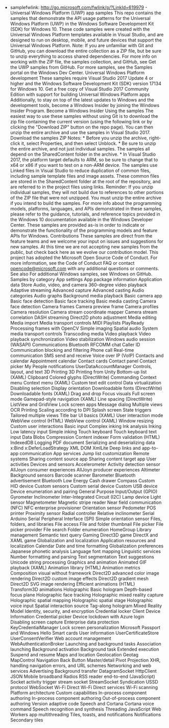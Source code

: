 - samplefwlink: http://go.microsoft.com/fwlink/p/?LinkId=619979 - Universal Windows Platform (UWP) app samples This repo contains the samples that demonstrate the API usage patterns for the Universal Windows Platform (UWP) in the Windows Software Development Kit (SDK) for Windows 10. These code samples were created with the Universal Windows Platform templates available in Visual Studio, and are designed to run on desktop, mobile, and future devices that support the Universal Windows Platform. Note: If you are unfamiliar with Git and GitHub, you can download the entire collection as a ZIP file, but be sure to unzip everything to access shared dependencies. For more info on working with the ZIP file, the samples collection, and GitHub, see Get the UWP samples from GitHub. For more samples, see the Samples portal on the Windows Dev Center. Universal Windows Platform development These samples require Visual Studio 2017 Update 4 or higher and the Windows Software Development Kit (SDK) version 17134 for Windows 10. Get a free copy of Visual Studio 2017 Community Edition with support for building Universal Windows Platform apps Additionally, to stay on top of the latest updates to Windows and the development tools, become a Windows Insider by joining the Windows Insider Program. Become a Windows Insider Using the samples The easiest way to use these samples without using Git is to download the zip file containing the current version (using the following link or by clicking the "Download ZIP" button on the repo page). You can then unzip the entire archive and use the samples in Visual Studio 2017. Download the samples ZIP Notes: * Before you unzip the archive, right-click it, select Properties, and then select Unblock. * Be sure to unzip the entire archive, and not just individual samples. The samples all depend on the SharedContent folder in the archive. * In Visual Studio 2017, the platform target defaults to ARM, so be sure to change that to x64 or x86 if you want to test on a non-ARM device. The samples use Linked files in Visual Studio to reduce duplication of common files, including sample template files and image assets. These common files are stored in the SharedContent folder at the root of the repository, and are referred to in the project files using links. Reminder: If you unzip individual samples, they will not build due to references to other portions of the ZIP file that were not unzipped. You must unzip the entire archive if you intend to build the samples. For more info about the programming models, platforms, languages, and APIs demonstrated in these samples, please refer to the guidance, tutorials, and reference topics provided in the Windows 10 documentation available in the Windows Developer Center. These samples are provided as-is in order to indicate or demonstrate the functionality of the programming models and feature APIs for Windows. Contributions These samples are direct from the feature teams and we welcome your input on issues and suggestions for new samples. At this time we are not accepting new samples from the public, but check back here as we evolve our contribution model. This project has adopted the Microsoft Open Source Code of Conduct. For more information, see the Code of Conduct FAQ or contact opencode@microsoft.com with any additional questions or comments. See also For additional Windows samples, see Windows on GitHub. Samples by category App settings App package information Application data Store Audio, video, and camera 360-degree video playback Adaptive streaming Advanced capture Advanced casting Audio categories Audio graphs Background media playback Basic camera app Basic face detection Basic face tracking Basic media casting Camera face detection Camera frames Camera preview frame Camera profiles Camera resolution Camera stream coordinate mapper Camera stream correlation DASH streaming Direct2D photo adjustment Media editing Media import Media transport controls MIDI Playlists PlayReady Processing frames with OpenCV Simple imaging Spatial audio System media transport controls Transcoding media Video playback Video playback synchronization Video stabilization Windows audio session (WASAPI) Communications Bluetooth RFCOMM chat Caller ID Communication blocking and filtering Phone call Real-time communication SMS send and receive Voice over IP (VoIP) Contacts and calendar Appointment calendar Contact cards Contact panel Contact picker My People notifications UserDataAccountManager Controls, layout, and text 3D Printing 3D Printing from Unity Bottom-up list (XAML) Clipboard Colored glyphs (DirectWrite) Commanding Context menu Context menu (XAML) Custom text edit control Data virtualization Disabling selection Display orientation Downloadable fonts (DirectWrite) Downloadable fonts (XAML) Drag and drop Focus visuals Full screen mode Gamepad-style navigation (XAML) Line spacing (DirectWrite) ListView and GridView Lock screen apps Message dialog Multiple views OCR Printing Scaling according to DPI Splash screen State triggers Tailored multiple views Title bar UI basics (XAML) User interaction mode WebView control (HTML) WebView control (XAML) Window resizing Custom user interactions Basic input Complex inking Ink analysis Inking Low latency input Simple inking Touch keyboard Touch keyboard text input Data Blobs Compression Content indexer Form validation (HTML) IndexedDB Logging PDF document Serializing and deserializing data x:Bind x:DeferLoadStrategy XML DOM XmlLite Deep links and app-to-app communication App services Jump list customization Remote systems Sharing content source app Sharing content target app User activities Devices and sensors Accelerometer Activity detection sensor AllJoyn consumer experiences AllJoyn producer experiences Altimeter Background sensors Barcode scanner Barometer Bluetooth advertisement Bluetooth Low Energy Cash drawer Compass Custom HID device Custom sensors Custom serial device Custom USB device Device enumeration and pairing General Purpose Input/Output (GPIO) Gyrometer Inclinometer Inter-Integrated Circuit (I2C) Lamp device Light sensor Magnetometer Magnetic stripe reader Near field communication (NFC) NFC enterprise provisioner Orientation sensor Pedometer POS printer Proximity sensor Radial controller Relative inclinometer Serial Arduino Serial Peripheral Interface (SPI) Simple orientation sensor Files, folders, and libraries File access File and folder thumbnail File picker File picker provider File search Folder enumeration HomeGroup Library management Semantic text query Gaming Direct3D game DirectX and XAML game Globalization and localization Application resources and localization Calendar Date and time formatting Globalization preferences Japanese phonetic analysis Language font mapping Linguistic services Number formatting and parsing Text segmentation Text suggestions Unicode string processing Graphics and animation Animated GIF playback (XAML) Animation library (HTML) Animation metrics Composition visual without framework Direct2D advanced color image rendering Direct2D custom image effects Direct2D gradient mesh Direct2D SVG image rendering Efficient animations (HTML) Transform3D animations Holographic Basic hologram Depth-based focus plane Holographic face tracking Holographic mixed reality capture Holographic spatial mapping Holographic spatial stage Holographic voice input Spatial interaction source Tag-along hologram Mixed Reality Model Identity, security, and encryption Credential locker Client Device Information Credential picker Device lockdown with Azure login Disabling screen capture Enterprise data protection KeyCredentialManager Lock screen personalization Microsoft Passport and Windows Hello Smart cards User information UserCertificateStore UserConsentVerifier Web account management WebAuthenticationBroker Launching and background tasks Association launching Background activation Background task Extended execution Suspend and resume Maps and location Geolocation Geotag MapControl Navigation Back Button Master/detail Pivot Projection XHR, handling navigation errors, and URL schemes Networking and web services Advertising Background transfer DatagramSocket HttpClient JSON Mobile broadband Radios RSS reader end-to-end (JavaScript) Socket activity trigger stream socket StreamSocket Syndication USSD protocol WebSocket Wi-Fi Direct Wi-Fi Direct services Wi-Fi scanning Platform architecture Custom capabilities In-process component authoring In-process component authoring Out-of-process component authoring Version adaptive code Speech and Cortana Cortana voice command Speech recognition and synthesis Threading JavaScript Web Workers app multithreading Tiles, toasts, and notifications Notifications Secondary tiles